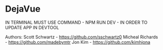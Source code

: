 # DejaVue

IN TERMINAL MUST USE COMMAND - NPM RUN DEV - IN ORDER TO UPDATE APP IN DEVTOOL


Authors:
Scott Schwartz - https://github.com/sschwartz0
Micheal Richards - https://github.com/madebymtr
Jon Kim - https://github.com/kimhjona